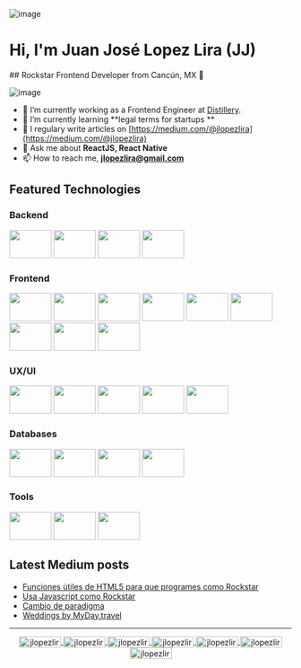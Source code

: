 ![image](https://pbs.twimg.com/profile_banners/14987953/1642787130/1500x500)




# Hi, I'm Juan José Lopez Lira (JJ)
## Rockstar Frontend Developer from Cancún, MX 🤟


![image](https://komarev.com/ghpvc/?username=jlopezlira)


- 🔭 I’m currently working as a Frontend Engineer at [Distillery](http://distillery.com/).
- 🌱 I’m currently learning **legal terms for startups **
- 📝 I regulary write articles on [https://medium.com/@jlopezlira](https://medium.com/@jlopezlira)
- 💬 Ask me about **ReactJS, React Native**
- 📫 How to reach me, **jlopezlira@gmail.com**

## Featured Technologies

### Backend

<p>
    <img src="https://cdn.jsdelivr.net/gh/devicons/devicon/icons/nodejs/nodejs-original-wordmark.svg" width="75" height="50px">
    <img src="https://cdn.jsdelivr.net/gh/devicons/devicon/icons/express/express-original-wordmark.svg" width="75" height="50px">
    <img src="https://cdn.jsdelivr.net/gh/devicons/devicon/icons/nestjs/nestjs-plain.svg" width="75" height="50px">
    <img src="https://cdn.jsdelivr.net/gh/devicons/devicon/icons/graphql/graphql-plain-wordmark.svg" width="75" height="50px">
</p>

### Frontend
<p>
    <img src="https://cdn.jsdelivr.net/gh/devicons/devicon/icons/html5/html5-original-wordmark.svg" width="75" height="50px">
    <img src="https://cdn.jsdelivr.net/gh/devicons/devicon/icons/css3/css3-original-wordmark.svg" width="75" height="50px">
    <img src="https://cdn.jsdelivr.net/gh/devicons/devicon/icons/tailwindcss/tailwindcss-original-wordmark.svg" width="75" height="50px">
    <img src="https://cdn.jsdelivr.net/gh/devicons/devicon/icons/javascript/javascript-plain.svg" width="75" height="50px">
    <img src="https://cdn.jsdelivr.net/gh/devicons/devicon/icons/typescript/typescript-plain.svg" width="75" height="50px">
    <img src="https://cdn.jsdelivr.net/gh/devicons/devicon/icons/react/react-original-wordmark.svg" width="75" height="50px">
    <img src="https://cdn.jsdelivr.net/gh/devicons/devicon/icons/nextjs/nextjs-original-wordmark.svg" width="75" height="50px">
    <img src="https://cdn.jsdelivr.net/gh/devicons/devicon/icons/redux/redux-original.svg" width="75" height="50px">
    <img src="https://cdn.jsdelivr.net/gh/devicons/devicon/icons/jest/jest-plain.svg" width="75" height="50px">
</p>


### UX/UI

<p>
    <img src="https://cdn.jsdelivr.net/gh/devicons/devicon/icons/figma/figma-original.svg" width="75" height="50px">
    <img src="https://cdn.jsdelivr.net/gh/devicons/devicon/icons/sketch/sketch-original-wordmark.svg" width="75" height="50px">
    <img src="https://cdn.jsdelivr.net/gh/devicons/devicon/icons/illustrator/illustrator-plain.svg" width="75" height="50px">
    <img src="https://cdn.jsdelivr.net/gh/devicons/devicon/icons/photoshop/photoshop-plain.svg" width="75" height="50px">
    <img src="https://cdn.jsdelivr.net/gh/devicons/devicon/icons/xd/xd-plain.svg" width="75" height="50px">
</p>

### Databases

<p>
    <img src="https://cdn.jsdelivr.net/gh/devicons/devicon/icons/mongodb/mongodb-original-wordmark.svg" width="75" height="50px">
    <img src="https://cdn.jsdelivr.net/gh/devicons/devicon/icons/firebase/firebase-plain-wordmark.svg" width="75" height="50px">
    <img src="https://cdn.jsdelivr.net/gh/devicons/devicon/icons/mysql/mysql-original-wordmark.svg" width="75" height="50px">
    <img src="https://cdn.jsdelivr.net/gh/devicons/devicon/icons/postgresql/postgresql-original-wordmark.svg" width="75" height="50px">
</p>

### Tools

<p>
    <img src="https://cdn.jsdelivr.net/gh/devicons/devicon/icons/vscode/vscode-original-wordmark.svg" width="75" height="50px">
    <img src="https://cdn.jsdelivr.net/gh/devicons/devicon/icons/github/github-original-wordmark.svg" width="75" height="50px">
    <img src="https://cdn.jsdelivr.net/gh/devicons/devicon/icons/git/git-original-wordmark.svg" width="75" height="50px">
</p>


## Latest Medium posts
<!-- BLOG-POST-LIST:START -->
- [Funciones útiles de HTML5 para que programes como Rockstar](https://medium.com/@jlopezlira/funciones-%C3%BAtiles-de-html5-para-que-programes-como-rockstar-af917ac7dfa5?source=rss-f7cf1e9f409a------2)
- [Usa Javascript como Rockstar](https://medium.com/@jlopezlira/usa-javascript-como-rockstar-5f0583e2f75b?source=rss-f7cf1e9f409a------2)
- [Cambio de paradigma](https://medium.com/@jlopezlira/cambio-de-paradigma-809963ed007e?source=rss-f7cf1e9f409a------2)
- [Weddings by MyDay.travel](https://medium.com/@jlopezlira/weddings-by-myday-travel-af67b43f0db3?source=rss-f7cf1e9f409a------2)
<!-- BLOG-POST-LIST:END -->

----

<center>
    <a href="https://dev.to/jlopezlira" target="blank">
        <img align="center" src="https://cdn.jsdelivr.net/npm/simple-icons@3.0.1/icons/dev-dot-to.svg" alt="jlopezlira" height="20" width="75" />
    </a>
    <a href="https://twitter.com/jlopezlira" target="blank">
        <img align="center" src="https://cdn.jsdelivr.net/npm/simple-icons@3.0.1/icons/twitter.svg" alt="jlopezlira" height="20" width="75" />
    </a>
    <a href="https://linkedin.com/in/jlopezlira" target="blank">
        <img align="center" src="https://cdn.jsdelivr.net/npm/simple-icons@3.0.1/icons/linkedin.svg" alt="jlopezlira" height="20" width="75" />
    </a>
    <a href="https://stackoverflow.com/users/13156125" target="blank">
        <img align="center" src="https://cdn.jsdelivr.net/npm/simple-icons@3.0.1/icons/stackoverflow.svg" alt="jlopezlira" height="20" width="75" />
    </a>
    <a href="https://codesandbox.com/jlopezlira" target="blank">
        <img align="center" src="https://cdn.jsdelivr.net/npm/simple-icons@3.0.1/icons/codesandbox.svg" alt="jlopezlira" height="20" width="75" />
    </a>
    <a href="https://instagram.com/jlopezlira" target="blank">
        <img align="center" src="https://cdn.jsdelivr.net/npm/simple-icons@3.0.1/icons/instagram.svg" alt="jlopezlira" height="20" width="75" />
    </a>
    <a href="https://medium.com/@jlopezlira" target="blank">
        <img align="center" src="https://cdn.jsdelivr.net/npm/simple-icons@3.0.1/icons/medium.svg" alt="jlopezlira" height="20" width="75" />
    </a>
</center>
